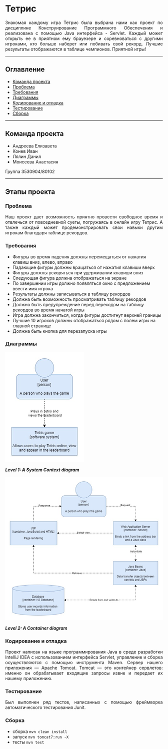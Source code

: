 # Тетрис

<p align="justify">Знакомая каждому игра Тетрис была выбрана нами как проект по дисциплине Конструирование Программного Обеспечения и реализована с помощью Java интерфейса - Servlet. Каждый может открыть ее в приятном ему брауезере и соревноваться с другими игроками, кто больше наберет или побивать свой рекорд. Лучшие результаты отображаются в таблице чемпионов. Приятной игры!</p>

____

## Оглавление 
+ [Команда проекта](#Ком)
+ [Проблема](#Про)
+ [Требования](#Тре)
+ [Диаграммы](#Диа)
+ [Кодирование и отладка](#Кодир)
+ [Тестирование](#Тест)
+ [Сборка](#Сбо)
____
<a name="Ком"></a> 

## Команда проекта

+ Андреева Елизавета
+ Конев Иван
+ Лялин Данил
+ Моисеева Анастасия

Группа 3530904/80102
____
## Этапы проекта

<a name="Про"></a> 

### Проблема

<p align="justify">Наш проект дает возможность приятно провести свободное время и отвлечься от повседневной суеты, погружаясь в онлайн игру Тетрис. А также каждый может продемонстрировать свои навыки другим игрокам благодаря таблице рекордов. </p>

<a name="Тре"></a> 

### Требования

+ Фигуры во время падения должны перемещаться от нажатия клавиш вниз, влево, вправо
+ Падающие фигуры должны вращаться от нажатия клавиши вверх
+ Фигуры должны ускоряться при удерживании клавиши вниз
+ Следующая фигура должна отображаться на экране
+ По завершении игры должно появляться окно с предложением ввести имя игрока
+ Результаты должны записываться в таблицу рекордов
+ Должна быть возможность просматривать таблицу рекордов
+ Должно быть предупреждение перед переходом на таблицу рекордов во время начатой игры
+ Игра должна закончиться, когда фигуры достигнут верхней границы
+ Лучшие 10 игроков должны отображаться рядом с полем игры на главной странице
+ Должна быть кнопка для перезапуска игры

<a name="Диа"></a> 

### Диаграммы 

![Level 1: A System Context diagram](https://github.com/DanilLyalin/SoftEng2020/blob/main/Images/image1.jpg)

***Level 1: A System Context diagram***

![Level 2: A Container diagram](https://github.com/DanilLyalin/SoftEng2020/blob/main/Images/image2.jpg)

***Level 2: A Container diagram***

<a name="Кодир"></a> 

### Кодирование и отладка

<p align="justify"> Проект написан на языке программирования Java в среде разработки IntelliJ IDEA с использованием интерфейса Servlet, управление и сборка осуществляются с помощью инструмента Maven. Сервер нашего приложения — Apache Tomcat. Tomcat — это контейнер сервлетов: именно он обрабатывает входящие запросы извне и передает их нашему приложению. </p>

<a name="Тест"></a>

### Тестирование

<p align="justify"> Был выполнен ряд тестов, написанных с помощью фреймворка автоматического тестирования Junit. </p>

<a name="Сбо"></a>  

### Сборка

+ сборка `mvn clean install` 
+ запуск `mvn tomcat7:run -X`
+ тесты `mvn test`
